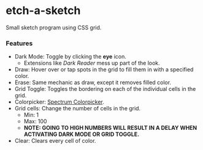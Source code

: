 # etch-a-sketch
Small sketch program using CSS grid.

### Features
- Dark Mode: Toggle by clicking the **eye** icon.
    - Extensions like *Dark Reader* mess up part of the look.
- Draw: Hover over or tap spots in the grid to fill them in with a specified color.
- Erase: Same mechanic as draw, except it removes filled color.
- Grid Toggle: Toggles the bordering on each of the individual cells in the grid.
- Colorpicker: [Spectrum Colorpicker](https://github.com/bgrins/spectrum).
- Grid cells: Change the number of cells in the grid.
    - Min: 1
    - Max: 100 
    - **NOTE: GOING TO HIGH NUMBERS WILL RESULT IN A DELAY WHEN ACTIVATING DARK MODE OR GRID TOGGLE.**
- Clear: Clears every cell of color.
